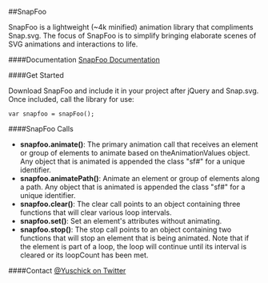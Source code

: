 ##SnapFoo
 
SnapFoo is a lightweight (~4k minified) animation library that compliments Snap.svg. The focus of SnapFoo is to simplify bringing elaborate scenes of SVG animations and interactions to life. 

####Documentation 
[SnapFoo Documentation](http://yuschick.github.io/SnapFoo/)

####Get Started 

Download SnapFoo and include it in your project after jQuery and Snap.svg. Once included, call the library for use:
 
`var snapfoo = snapFoo();`

####SnapFoo Calls
+ **snapfoo.animate()**: The primary animation call that receives an element or group of elements to animate based on theAnimationValues object. Any object that is animated is appended the class "sf#" for a unique identifier.
+ **snapfoo.animatePath()**: Animate an element or group of elements along a path. Any object that is animated is appended the class "sf#" for a unique identifier.
+ **snapfoo.clear()**: The clear call points to an object containing three functions that will clear various loop intervals.
+ **snapfoo.set()**: Set an element's attributes without animating.
+ **snapfoo.stop()**: The stop call points to an object containing two functions that will stop an element that is being animated. Note that if the element is part of a loop, the loop will continue until its interval is cleared or its loopCount has been met.

####Contact
[@Yuschick on Twitter](http://www.twitter.com/Yuschick)
